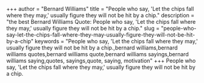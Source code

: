 +++
author = "Bernard Williams"
title = "People who say, 'Let the chips fall where they may,' usually figure they will not be hit by a chip."
description = "the best Bernard Williams Quote: People who say, 'Let the chips fall where they may,' usually figure they will not be hit by a chip."
slug = "people-who-say-let-the-chips-fall-where-they-may-usually-figure-they-will-not-be-hit-by-a-chip"
keywords = "People who say, 'Let the chips fall where they may,' usually figure they will not be hit by a chip.,bernard williams,bernard williams quotes,bernard williams quote,bernard williams sayings,bernard williams saying,quotes, sayings,quote, saying, motivation"
+++
People who say, 'Let the chips fall where they may,' usually figure they will not be hit by a chip.
